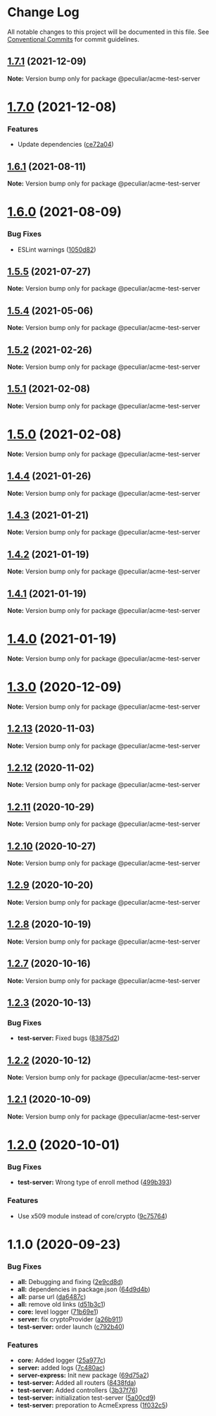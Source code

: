 # Change Log

All notable changes to this project will be documented in this file.
See [Conventional Commits](https://conventionalcommits.org) for commit guidelines.

## [1.7.1](https://github.com/PeculiarVentures/acme-ts/compare/v1.7.0...v1.7.1) (2021-12-09)

**Note:** Version bump only for package @peculiar/acme-test-server





# [1.7.0](https://github.com/PeculiarVentures/acme-ts/compare/v1.6.1...v1.7.0) (2021-12-08)


### Features

* Update dependencies ([ce72a04](https://github.com/PeculiarVentures/acme-ts/commit/ce72a049a5fdabc542f6a7589f46dc37375022a3))





## [1.6.1](https://github.com/PeculiarVentures/acme-ts/compare/v1.6.0...v1.6.1) (2021-08-11)

**Note:** Version bump only for package @peculiar/acme-test-server





# [1.6.0](https://github.com/PeculiarVentures/acme-ts/compare/v1.5.5...v1.6.0) (2021-08-09)


### Bug Fixes

* ESLint warnings ([1050d82](https://github.com/PeculiarVentures/acme-ts/commit/1050d822de4b1daecd6a307f4dca0266c5d54d2b))





## [1.5.5](https://github.com/PeculiarVentures/acme-ts/compare/v1.5.4...v1.5.5) (2021-07-27)

**Note:** Version bump only for package @peculiar/acme-test-server





## [1.5.4](https://github.com/PeculiarVentures/acme-ts/compare/v1.5.3...v1.5.4) (2021-05-06)

**Note:** Version bump only for package @peculiar/acme-test-server





## [1.5.2](https://github.com/PeculiarVentures/acme-ts/compare/v1.5.1...v1.5.2) (2021-02-26)

**Note:** Version bump only for package @peculiar/acme-test-server





## [1.5.1](https://github.com/PeculiarVentures/acme-ts/compare/v1.5.0...v1.5.1) (2021-02-08)

**Note:** Version bump only for package @peculiar/acme-test-server





# [1.5.0](https://github.com/PeculiarVentures/acme-ts/compare/v1.4.4...v1.5.0) (2021-02-08)

**Note:** Version bump only for package @peculiar/acme-test-server





## [1.4.4](https://github.com/PeculiarVentures/acme-ts/compare/v1.4.3...v1.4.4) (2021-01-26)

**Note:** Version bump only for package @peculiar/acme-test-server





## [1.4.3](https://github.com/PeculiarVentures/acme-ts/compare/v1.4.2...v1.4.3) (2021-01-21)

**Note:** Version bump only for package @peculiar/acme-test-server





## [1.4.2](https://github.com/PeculiarVentures/acme-ts/compare/v1.4.1...v1.4.2) (2021-01-19)

**Note:** Version bump only for package @peculiar/acme-test-server





## [1.4.1](https://github.com/PeculiarVentures/acme-ts/compare/v1.4.0...v1.4.1) (2021-01-19)

**Note:** Version bump only for package @peculiar/acme-test-server





# [1.4.0](https://github.com/PeculiarVentures/acme-ts/compare/v1.3.0...v1.4.0) (2021-01-19)

**Note:** Version bump only for package @peculiar/acme-test-server





# [1.3.0](https://github.com/PeculiarVentures/acme-ts/compare/v1.2.13...v1.3.0) (2020-12-09)

**Note:** Version bump only for package @peculiar/acme-test-server





## [1.2.13](https://github.com/PeculiarVentures/acme-ts/compare/v1.2.12...v1.2.13) (2020-11-03)

**Note:** Version bump only for package @peculiar/acme-test-server





## [1.2.12](https://github.com/PeculiarVentures/acme-ts/compare/v1.2.11...v1.2.12) (2020-11-02)

**Note:** Version bump only for package @peculiar/acme-test-server





## [1.2.11](https://github.com/PeculiarVentures/acme-ts/compare/v1.2.10...v1.2.11) (2020-10-29)

**Note:** Version bump only for package @peculiar/acme-test-server





## [1.2.10](https://github.com/PeculiarVentures/acme-ts/compare/v1.2.9...v1.2.10) (2020-10-27)

**Note:** Version bump only for package @peculiar/acme-test-server





## [1.2.9](https://github.com/PeculiarVentures/acme-ts/compare/v1.2.8...v1.2.9) (2020-10-20)

**Note:** Version bump only for package @peculiar/acme-test-server





## [1.2.8](https://github.com/PeculiarVentures/acme-ts/compare/v1.2.7...v1.2.8) (2020-10-19)

**Note:** Version bump only for package @peculiar/acme-test-server





## [1.2.7](https://github.com/PeculiarVentures/acme-ts/compare/v1.2.6...v1.2.7) (2020-10-16)

**Note:** Version bump only for package @peculiar/acme-test-server





## [1.2.3](https://github.com/PeculiarVentures/acme-ts/compare/v1.2.2...v1.2.3) (2020-10-13)


### Bug Fixes

* **test-server:** Fixed bugs ([83875d2](https://github.com/PeculiarVentures/acme-ts/commit/83875d2aec28b7e6f583ee335003d19de9cad502))





## [1.2.2](https://github.com/PeculiarVentures/acme-ts/compare/v1.2.1...v1.2.2) (2020-10-12)

**Note:** Version bump only for package @peculiar/acme-test-server





## [1.2.1](https://github.com/PeculiarVentures/acme-ts/compare/v1.2.0...v1.2.1) (2020-10-09)

**Note:** Version bump only for package @peculiar/acme-test-server





# [1.2.0](https://github.com/PeculiarVentures/acme-ts/compare/v1.1.0...v1.2.0) (2020-10-01)


### Bug Fixes

* **test-server:** Wrong type of enroll method ([499b393](https://github.com/PeculiarVentures/acme-ts/commit/499b393ed734db85d94e33dce702fb6bef0ce883))


### Features

* Use x509 module instead of core/crypto ([9c75764](https://github.com/PeculiarVentures/acme-ts/commit/9c75764c9ab51464b4fe2da3789ec435f806c93c))





# 1.1.0 (2020-09-23)


### Bug Fixes

* **all:** Debugging and fixing ([2e9cd8d](https://github.com/PeculiarVentures/acme-ts/commit/2e9cd8d1b16aa379a9a772ec4b7e4835da1c37b8))
* **all:** dependencies in package.json ([64d9d4b](https://github.com/PeculiarVentures/acme-ts/commit/64d9d4b220c1601d493d08fbd1517fe0c658962a))
* **all:** parse url ([da6487c](https://github.com/PeculiarVentures/acme-ts/commit/da6487c14e9c1566c9caeb31f408b24216606c97))
* **all:** remove old links ([d51b3c1](https://github.com/PeculiarVentures/acme-ts/commit/d51b3c1914ada1accf67c662ee2d89c94d9d4b5b))
* **core:** level logger ([71b69e1](https://github.com/PeculiarVentures/acme-ts/commit/71b69e134a8446042548cf6a2522ea1e290a2307))
* **server:** fix cryptoProvider ([a26b911](https://github.com/PeculiarVentures/acme-ts/commit/a26b911babd8f6439043e5f93097be6917dcf610))
* **test-server:** order launch ([c792b40](https://github.com/PeculiarVentures/acme-ts/commit/c792b407ccbc20e46a6f46dcca54876904f236d7))


### Features

* **core:** Added logger ([25a977c](https://github.com/PeculiarVentures/acme-ts/commit/25a977cea9d794dad7b073c4bc19f9cbac67097b))
* **server:** added logs ([7c480ac](https://github.com/PeculiarVentures/acme-ts/commit/7c480ace7be8069475eb88188195077a46369072))
* **server-express:** Init new package ([69d75a2](https://github.com/PeculiarVentures/acme-ts/commit/69d75a2cfe808b58708b548fe293593c0dcfbcf4))
* **test-server:** Added all routers ([8438fda](https://github.com/PeculiarVentures/acme-ts/commit/8438fda36b1fdd71e1a918c84a6e3a4040f1f9ad))
* **test-server:** Added controllers ([3b37f76](https://github.com/PeculiarVentures/acme-ts/commit/3b37f765f349cbbec16877d58182840f7bb2e5d9))
* **test-server:** initialization test-server ([5a00cd9](https://github.com/PeculiarVentures/acme-ts/commit/5a00cd94871f71814e1b0681c1e6cc8c4ae59218))
* **test-server:** preporation to AcmeExpress ([1f032c5](https://github.com/PeculiarVentures/acme-ts/commit/1f032c585f074f01e3c808e9c120dfb2a98a631c))
